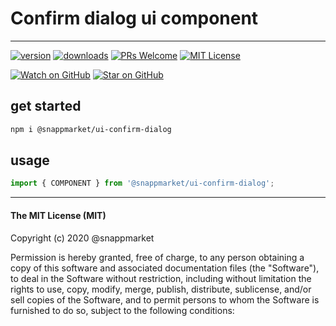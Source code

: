 # Confirm dialog ui component
----

[![version](https://img.shields.io/npm/v/@snappmarket/ui-confirm-dialog.svg?style=flat-square)](https://www.npmjs.com/package/@snappmarket/ui-confirm-dialog)
[![downloads](https://img.shields.io/npm/dm/@snappmarket/ui-confirm-dialog.svg?style=flat-square)](http://www.npmtrends.com/@snappmarket/ui-confirm-dialog)
[![PRs Welcome](https://img.shields.io/badge/PRs-welcome-brightgreen.svg?style=flat-square)](http://makeapullrequest.com)
[![MIT License](https://img.shields.io/npm/l/@snappmarket/ui-confirm-dialog.svg?style=flat-square)](https://github.com/snappmarket/frontend-toolbox/blob/develop/packages/ui/index.mdx)

[![Watch on GitHub](https://img.shields.io/github/watchers/snappmarket/frontend-toolbox.svg?style=social)](https://github.com/snappmarket/frontend-toolbox/watchers)
[![Star on GitHub](https://img.shields.io/github/stars/snappmarket/frontend-toolbox.svg?style=social)](https://github.com/snappmarket/frontend-toolbox/stargazers)

## get started
```bash 
npm i @snappmarket/ui-confirm-dialog
```


## usage
```javascript
import { COMPONENT } from '@snappmarket/ui-confirm-dialog';
```


---
#### The MIT License (MIT)

Copyright (c) 2020 @snappmarket

Permission is hereby granted, free of charge, to any person obtaining a copy
of this software and associated documentation files (the "Software"), to deal
in the Software without restriction, including without limitation the rights
to use, copy, modify, merge, publish, distribute, sublicense, and/or sell
copies of the Software, and to permit persons to whom the Software is
furnished to do so, subject to the following conditions:
